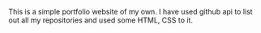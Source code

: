 This is a simple portfolio website of my own. I have used github api to list out all my repositories and used some HTML, CSS to it.

